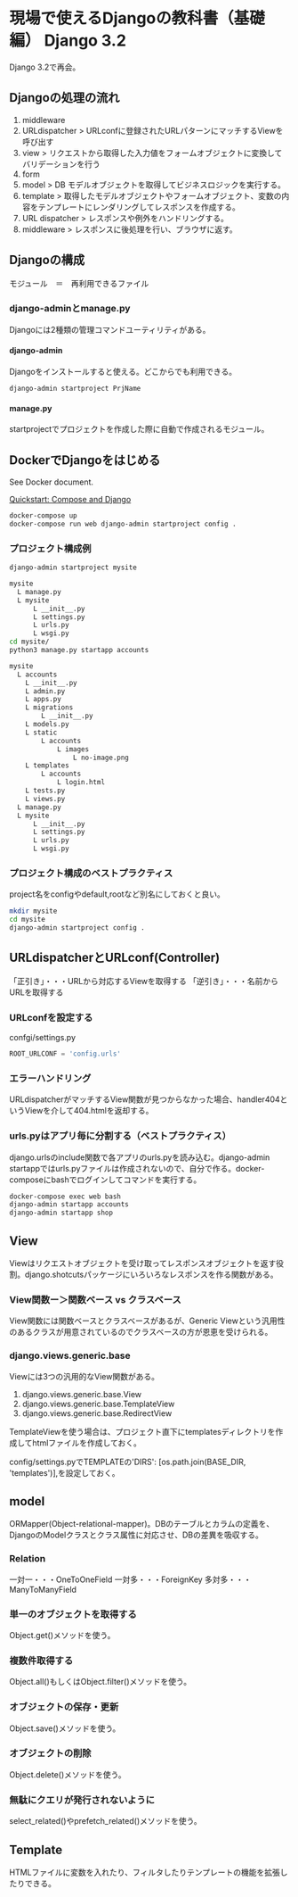 # 現場で使えるDjangoの教科書（基礎編） Django 3.2

Django 3.2で再会。

## Djangoの処理の流れ

1. middleware
2. URLdispatcher > URLconfに登録されたURLパターンにマッチするViewを呼び出す
3. view > リクエストから取得した入力値をフォームオブジェクトに変換してバリデーションを行う
4. form
5. model > DB モデルオブジェクトを取得してビジネスロジックを実行する。
6. template > 取得したモデルオブジェクトやフォームオブジェクト、変数の内容をテンプレートにレンダリングしてレスポンスを作成する。
7. URL dispatcher > レスポンスや例外をハンドリングする。
8. middleware > レスポンスに後処理を行い、ブラウザに返す。

## Djangoの構成

モジュール　＝　再利用できるファイル

### django-adminとmanage.py

Djangoには2種類の管理コマンドユーティリティがある。

#### django-admin

Djangoをインストールすると使える。どこからでも利用できる。

```buildoutcfg
django-admin startproject PrjName
```
#### manage.py

startprojectでプロジェクトを作成した際に自動で作成されるモジュール。

## DockerでDjangoをはじめる

See Docker document.

[Quickstart: Compose and Django](https://docs.docker.com/samples/django/)

```sh
docker-compose up
docker-compose run web django-admin startproject config .
```

### プロジェクト構成例

```sh
django-admin startproject mysite

mysite
  L manage.py
  L mysite
      L __init__.py
      L settings.py
      L urls.py
      L wsgi.py
cd mysite/
python3 manage.py startapp accounts

mysite
  L accounts
    L __init__.py
    L admin.py
    L apps.py
    L migrations
        L __init__.py
    L models.py
    L static
        L accounts
            L images
                L no-image.png
    L templates
        L accounts
            L login.html
    L tests.py
    L views.py
  L manage.py
  L mysite
      L __init__.py
      L settings.py
      L urls.py
      L wsgi.py
```

### プロジェクト構成のベストプラクティス

project名をconfigやdefault,rootなど別名にしておくと良い。

```sh
mkdir mysite
cd mysite
django-admin startproject config .
```
## URLdispatcherとURLconf(Controller)

「正引き」・・・URLから対応するViewを取得する
「逆引き」・・・名前からURLを取得する

### URLconfを設定する

confgi/settings.py

```python
ROOT_URLCONF = 'config.urls'
```

### エラーハンドリング

URLdispatcherがマッチするView関数が見つからなかった場合、handler404というViewを介して404.htmlを返却する。

### urls.pyはアプリ毎に分割する（ベストプラクティス）

django.urlsのinclude関数で各アプリのurls.pyを読み込む。django-admin startappではurls.pyファイルは作成されないので、自分で作る。docker-composeにbashでログインしてコマンドを実行する。

```sh
docker-compose exec web bash
django-admin startapp accounts
django-admin startapp shop
```

## View

Viewはリクエストオブジェクトを受け取ってレスポンスオブジェクトを返す役割。django.shotcutsパッケージにいろいろなレスポンスを作る関数がある。

### View関数ー＞関数ベース vs クラスベース

View関数には関数ベースとクラスベースがあるが、Generic Viewという汎用性のあるクラスが用意されているのでクラスベースの方が恩恵を受けられる。

### django.views.generic.base

Viewには3つの汎用的なView関数がある。

1. django.views.generic.base.View
2. django.views.generic.base.TemplateView
3. django.views.generic.base.RedirectView

TemplateViewを使う場合は、プロジェクト直下にtemplatesディレクトリを作成してhtmlファイルを作成しておく。

config/settings.pyでTEMPLATEの'DIRS': [os.path.join(BASE_DIR, 'templates')],を設定しておく。

## model

ORMapper(Object-relational-mapper)。DBのテーブルとカラムの定義を、DjangoのModelクラスとクラス属性に対応させ、DBの差異を吸収する。

### Relation

一対一・・・OneToOneField
一対多・・・ForeignKey
多対多・・・ManyToManyField

### 単一のオブジェクトを取得する

Object.get()メソッドを使う。

### 複数件取得する

Object.all()もしくはObject.filter()メソッドを使う。

### オブジェクトの保存・更新

Object.save()メソッドを使う。

### オブジェクトの削除

Object.delete()メソッドを使う。

### 無駄にクエリが発行されないように

select_related()やprefetch_related()メソッドを使う。

## Template

HTMLファイルに変数を入れたり、フィルタしたりテンプレートの機能を拡張したりできる。


